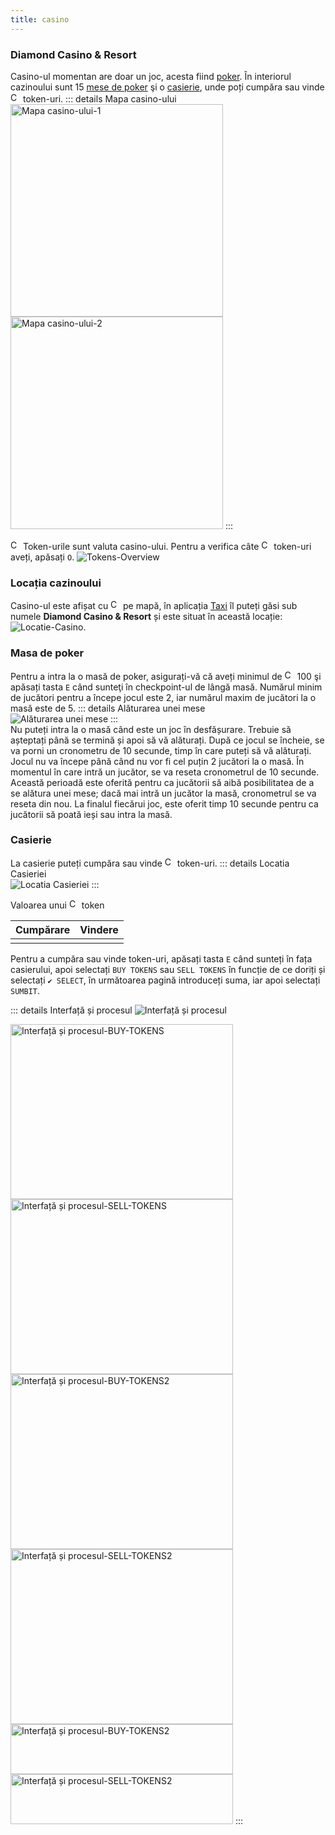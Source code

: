 ```yaml
---
title: casino
---
```


### Diamond Casino & Resort
Casino-ul momentan are doar un joc, acesta fiind [poker](./poker.md).
În interiorul cazinoului sunt 15 [mese de poker](#masa-de-poker) şi o [casierie](#casierie), unde poți cumpăra sau vinde <Image src="https://i.imgur.com/V5PL4Jz.png" alt="Casino-Token" width="16" /> token-uri.
::: details Mapa casino-ului
<Image src="https://i.imgur.com/QOyVfwo.png" alt="Mapa casino-ului-1" width="340" heigt="140" /><Image src="https://i.imgur.com/lFAdrvf.png" alt="Mapa casino-ului-2" width="340" heigt="140" />
:::

<Image src="https://i.imgur.com/V5PL4Jz.png" alt="Casino-Token" width="16" /> Token-urile sunt valuta casino-ului.
Pentru a verifica câte <Image src="https://i.imgur.com/V5PL4Jz.png" alt="Casino-Token" width="16" /> token-uri aveți, apăsați `O`.
<Image src="https://i.imgur.com/8D95eLT.png" alt="Tokens-Overview" />




### Locația cazinoului
Casino-ul este afișat cu <Image src="https://i.imgur.com/L1ULg07.png" alt="Casino-Icon" width="16"/> pe mapă, în aplicația [Taxi](../general/phone/applications/taxi.md) îl puteți găsi sub numele **Diamond Casino & Resort** și este situat în această locație:
<Image src="https://i.imgur.com/uSZIF9w.png" alt="Locatie-Casino" />.

### Masa de poker
Pentru a intra la o masă de poker, asigurați-vă că aveți minimul de <Image src="https://i.imgur.com/V5PL4Jz.png" alt="Casino-Token" width="16" /> 100 şi apăsați tasta `E` când sunteţi în checkpoint-ul de lângă masă. Numărul minim de jucători pentru a începe jocul este 2, iar numărul maxim de jucători la o masă este de 5.
::: details Alăturarea unei mese  
  <Image src="https://i.imgur.com/oxeiV2h.png" alt="Alăturarea unei mese" />
:::  
Nu puteți intra la o masă când este un joc în desfășurare. Trebuie să așteptați până se termină și apoi să vă alăturați. După ce jocul se încheie, se va porni un cronometru de 10 secunde, timp în care puteți să vă alăturați.
Jocul nu va începe până când nu vor fi cel puțin 2 jucători la o masă. În momentul în care intră un jucător, se va reseta cronometrul de 10 secunde. Această perioadă este oferită pentru ca jucătorii să aibă posibilitatea de a se alătura unei mese; dacă mai intră un jucător la masă, cronometrul se va reseta din nou.
La finalul fiecărui joc, este oferit timp 10 secunde pentru ca jucătorii să poată ieși sau intra la masă.


### Casierie

La casierie puteți cumpăra sau vinde <Image src="https://i.imgur.com/V5PL4Jz.png" alt="Casino-Token" width="16" /> token-uri. 
::: details Locatia Casieriei  
  <Image src="https://i.imgur.com/sPESYsp.png" alt="Locatia Casieriei" />
:::  

Valoarea unui <Image src="https://i.imgur.com/V5PL4Jz.png" alt="Casino-Token" width="16" /> token

|       Cumpărare          |          Vindere           |
| :----------------------: | :------------------------: |
|  <Dinero :amount="1" />  | <Dinero :amount="0.90" />  |

Pentru a cumpăra sau vinde token-uri, apăsați tasta `E` când sunteți în fața casierului, apoi selectați `BUY TOKENS` sau `SELL TOKENS` în funcție de ce doriți și selectați `✔️ SELECT`, în următoarea pagină introduceți  suma, iar apoi selectați `SUMBIT`.

::: details Interfață și procesul
<Image src="https://i.imgur.com/VwxGh17.png" alt="Interfață și procesul" />

<Image src="https://i.imgur.com/W0CwHzd.png" alt="Interfață și procesul-BUY-TOKENS" width="356" height="280" /><Image src="https://i.imgur.com/wc8MlTe.png" alt="Interfață și procesul-SELL-TOKENS" width="356" height="280" />
<Image src="https://i.imgur.com/raUeKrb.png" alt="Interfață și procesul-BUY-TOKENS2" width="356" height="280" /><Image src="https://i.imgur.com/aP63D7P.png" alt="Interfață și procesul-SELL-TOKENS2" width="356" height="280" />
<Image src="https://i.imgur.com/mUOfEAt.png" alt="Interfață și procesul-BUY-TOKENS2" width="356" height="80" /><Image src="https://i.imgur.com/dqbX2XC.png" alt="Interfață și procesul-SELL-TOKENS2" width="356" height="80" />
:::

